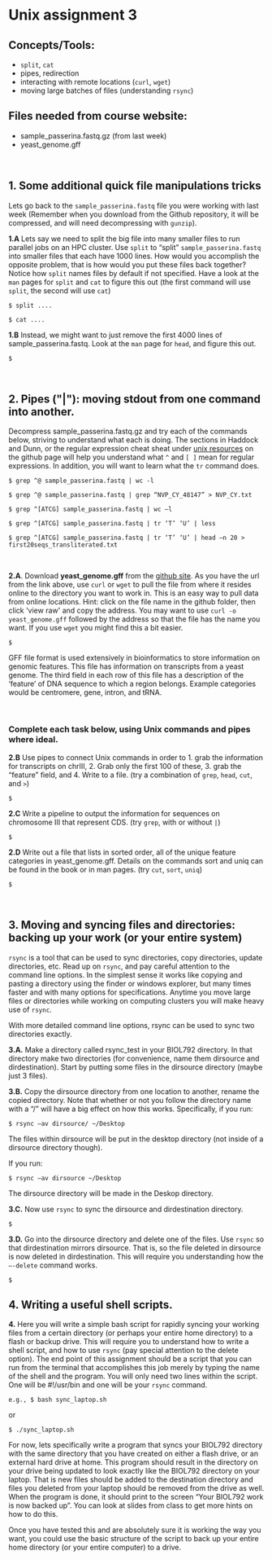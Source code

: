 # Unix assignment 3

## Concepts/Tools: 
- `split`, `cat`
- pipes, redirection
- interacting with remote locations (`curl`, `wget`)
- moving large batches of files (understanding `rsync`)



## Files needed from course website:
- sample_passerina.fastq.gz (from last week)
- yeast_genome.gff

<p>&nbsp;</p>

## 1. Some additional quick file manipulations tricks

Lets go back to the `sample_passerina.fastq` file you were working with last week (Remember when you download from the Github repository, it will be compressed, and will need decompressing with `gunzip`).

**1.A** Lets say we need to split the big file into many smaller files to run parallel jobs on an HPC cluster. Use `split` to “split” `sample_passerina.fastq` into smaller files that each have 1000 lines. How would you accomplish the opposite problem, that is how would you put these files back together? Notice how `split` names files by default if not specified. Have a look at the `man` pages for `split` and `cat` to figure this out (the first command will use `split`, the second will use `cat`)

    $ split ....

    $ cat ....

**1.B** Instead, we might want to just remove the first 4000 lines of sample_passerina.fastq. Look at the `man` page for `head`, and figure this out.

    $
 
<p>&nbsp;</p>

## 2. Pipes ("|"): moving **stdout** from one command into another.

Decompress sample_passerina.fastq.gz and try each of the commands below, striving to understand what each  is doing. The sections in Haddock and Dunn, or the regular expression cheat sheat under [unix resources](https://github.com/tparchman/BIOL792/tree/master/unix_resources) on the github page will help you understand what `^` and `[ ]` mean for regular expressions. In addition, you will want to learn what the `tr` command does.

    $ grep ^@ sample_passerina.fastq | wc -l   

    $ grep ^@ sample_passerina.fastq | grep “NVP_CY_48147” > NVP_CY.txt

    $ grep ^[ATCG] sample_passerina.fastq | wc –l

    $ grep ^[ATCG] sample_passerina.fastq | tr ‘T’ ‘U’ | less

    $ grep ^[ATCG] sample_passerina.fastq | tr ‘T’ ‘U’ | head –n 20 > first20seqs_transliterated.txt

<p>&nbsp;</p>

**2.A**. Download **yeast_genome.gff** from the [github site](https://github.com/tparchman/BIOL792/tree/master/week2_UnixII). As you have the url from the link above, use `curl` or `wget` to pull the file from where it resides online to the directory you want to work in. This is an easy way to pull data from online locations. Hint: click on the file name in the github folder, then click 'view raw' and copy the address. You may want to use `curl -o yeast_genome.gff` followed by the address so that the file has the name you want. If you use `wget` you might find this a bit easier.

    $

    
GFF file format is used extensively in bioinformatics to store information on genomic features. This file has information on transcripts from a yeast genome. The third field in each row of this file has a description of the ‘feature’ of DNA sequence to which a region belongs. Example categories would be centromere, gene, intron, and tRNA.
<p>&nbsp;</p>

### Complete each task below, using Unix commands and pipes where ideal.

**2.B** Use pipes to connect Unix commands in order  to 1. grab the information for transcripts on chrIII, 2. Grab only the first 100 of these, 3. grab the “feature” field, and 4. Write to a file. (try a combination of `grep`, `head`, `cut`, and `>`)

    $

**2.C** Write a pipeline to output the information for sequences on chromosome III that represent CDS. (try `grep`, with or without `|`)

    $

**2.D** Write out a file that lists in sorted order, all of the unique feature categories in yeast_genome.gff. Details on the commands sort and uniq can be found in the book or in man pages. (try `cut`, `sort`, `uniq`)

    $


<p>&nbsp;</p>

## 3. Moving and syncing files and directories: backing up your work (or your entire system)


`rsync` is a tool that can be used to sync directories, copy directories, update directories, etc. Read up on `rsync`, and pay careful attention to the command line options. In the simplest sense it works like copying and pasting a directory using the finder or windows explorer, but many times faster and with many options for specifications. Anytime you move large files or directories while working on computing clusters you will make heavy use of `rsync`.

With more detailed command line options, rsync can be used to sync two directories exactly.
	
**3.A.** Make a directory called rsync_test in your BIOL792 directory. In that directory make two directories (for convenience, name them dirsource and dirdestination). Start by putting some files in the dirsource directory (maybe just 3 files). 

**3.B.** Copy the dirsource directory from one location to another, rename the copied directory. Note that whether or not you follow the directory name with a “/” will have a big effect on how this works. Specifically, if you run:
 
    $ rsync –av dirsource/ ~/Desktop

The files within dirsource will be put in the desktop directory (not inside of a dirsource directory though).

If you run:

    $ rsync –av dirsource ~/Desktop

The dirsource directory will be made in the Deskop directory.

**3.C.** Now use `rsync` to sync the dirsource and dirdestination directory. 

    $

**3.D.** Go into the dirsource directory and delete one of the files. Use `rsync` so that dirdestination mirrors dirsource. That is, so the file deleted in dirsource is now deleted in dirdestination. This will require you understanding how the `–-delete` command works.
	
    $

## 4. Writing a useful shell scripts.

**4.** Here you will write a simple bash script for rapidly syncing your working files from a certain directory (or perhaps your entire home directory) to a flash or backup drive. This will require you to understand how to write a shell script, and how to use `rsync` (pay special attention to the delete option). The end point of this assignment should be a script that you can run from the terminal that accomplishes this job merely by typing the name of the shell and the program. You will only need two lines within the script. One will be #!/usr/bin and one will be your `rsync` command.

	e.g., $ bash sync_laptop.sh

or

    $ ./sync_laptop.sh


For now, lets specifically write a program that syncs your BIOL792 directory with the same directory that you have created on either a flash drive, or an external hard drive at home. This program should result in the directory on your drive being updated to look exactly like the BIOL792 directory on your laptop. That is new files should be added to the destination directory and files you deleted from your laptop should be removed from the drive as well. When the program is done, it should print to the screen “Your BIOL792 work is now backed up”. You can look at slides from class to get more hints on how to do this.

Once you have tested this and are absolutely sure it is working the way you want, you could use the basic structure of the script to back up your entire home directory (or your entire computer) to a drive. 
		
